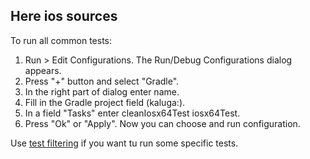 ## Here ios sources

To run all common tests:
1. Run > Edit Configurations. The Run/Debug Configurations dialog appears.
2. Press "+" button and select "Gradle".
3. In the right part of dialog enter name.
4. Fill in the Gradle project field (kaluga:<your subproject>).
5. In a field "Tasks" enter cleanIosx64Test iosx64Test.
6. Press "Ok" or "Apply". Now you can choose and run configuration.

Use [test filtering](https://docs.gradle.org/current/userguide/java_testing.html#test_filtering)   if you want tu run some specific tests.   

